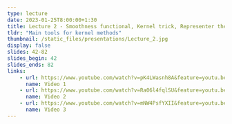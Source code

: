 ```yaml
---
type: lecture
date: 2023-01-25T8:00:00+1:30
title: Lecture 2 - Smoothness functional, Kernel trick, Representer theorem
tldr: "Main tools for kernel methods"
thumbnail: /static_files/presentations/Lecture_2.jpg
display: false
slides: 42-82
slides_begin: 42
slides_ends: 82
links: 
    - url: https://www.youtube.com/watch?v=pK4LWasnh8A&feature=youtu.be
      name: Video 1
    - url: https://www.youtube.com/watch?v=Ra06l4fqlSU&feature=youtu.be
      name: Video 2
    - url: https://www.youtube.com/watch?v=mNW4PsfYXII&feature=youtu.be
      name: Video 3
---
```


